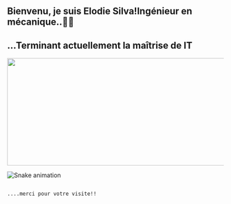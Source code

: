 ## Bienvenu, je suis Elodie Silva!Ingénieur en mécanique..👩‍🔧
## ...Terminant actuellement la maîtrise de IT     
<div>
  
    
  <img alingn="center" height="250" width="600" src="https://user-images.githubusercontent.com/96539904/154982562-e9ec1d05-1d06-4b5e-be27-35a622cb737f.png" />


</div>



  


<div>
  

![Snake animation](https://github.com/elodiesilva/elodiesilva/blob/output/github-contribution-grid-snake.svg)
  
  
                                                                                                                    ....merci pour votre visite!!

</div>
